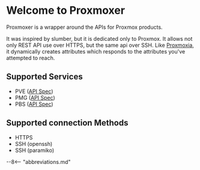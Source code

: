 # Welcome to Proxmoxer

Proxmoxer is a wrapper around the APIs for Proxmox products.

It was inspired by slumber, but it is dedicated only to Proxmox. It allows not only REST API use over HTTPS, but the same api over SSH. Like [Proxmoxia](https://github.com/baseblack/Proxmoxia), it dynamically creates attributes which responds to the attributes you've attempted to reach.

## Supported Services

* PVE ([API Spec](https://pve.proxmox.com/pve-docs/api-viewer/index.html))
* PMG ([API Spec](https://pmg.proxmox.com/pmg-docs/api-viewer/index.html))
* PBS ([API Spec](https://pbs.proxmox.com/docs/api-viewer/index.html))

## Supported connection Methods

* HTTPS
* SSH (openssh)
* SSH (paramiko)

--8<-- "abbreviations.md"

